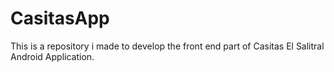 # CasitasApp
This is a repository i made to develop the front end part of Casitas El Salitral Android Application.
